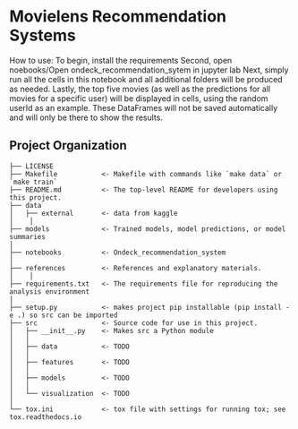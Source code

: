 Movielens Recommendation Systems
==============================
How to use:
To begin, install the requirements 
Second, open noebooks/Open ondeck_recommendation_sytem in jupyter lab
Next, simply run all the cells in this notebook and all additional folders will be produced as needed.
Lastly, the top five movies (as well as the predictions for all movies for a specific user) will be displayed in cells, using the random userId as an example. These DataFrames will not be saved automatically and will only be there to show the results.


Project Organization
------------

    ├── LICENSE
    ├── Makefile           <- Makefile with commands like `make data` or `make train`
    ├── README.md          <- The top-level README for developers using this project.
    ├── data
    │   ├── external       <- data from kaggle
    │    │
    ├── models             <- Trained models, model predictions, or model summaries
    │
    ├── notebooks          <- Ondeck_recommendation_system
    │
    ├── references         <- References and explanatory materials.
    │    │
    ├── requirements.txt   <- The requirements file for reproducing the analysis environment
    │
    ├── setup.py           <- makes project pip installable (pip install -e .) so src can be imported
    ├── src                <- Source code for use in this project.
    │   ├── __init__.py    <- Makes src a Python module
    │   │
    │   ├── data           <- TODO
    │   │
    │   ├── features       <- TODO
    │   │
    │   ├── models         <- TODO
    │   │
    │   └── visualization  <- TODO
    │
    └── tox.ini            <- tox file with settings for running tox; see tox.readthedocs.io

